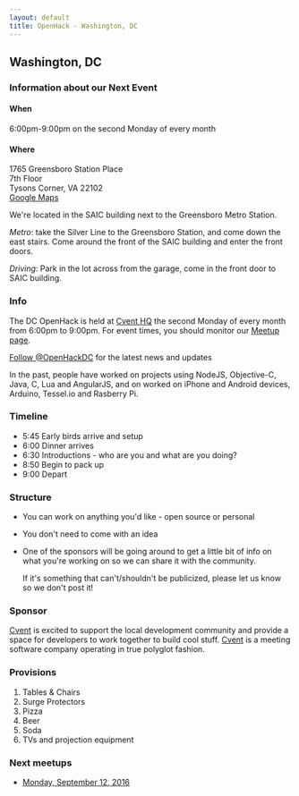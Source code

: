 ```yaml
---
layout: default
title: OpenHack - Washington, DC
---
```


## Washington, DC

### Information about our Next Event

#### When

6:00pm-9:00pm on the second Monday of every month

#### Where

1765 Greensboro Station Place<br />
7th Floor<br />
Tysons Corner, VA 22102<br />
<a href="https://www.google.com/maps?f=q&hl=en&q=1765+Greensboro+Station+Place+7th+Floor,+Tysons+Corner,+VA+22102" target="_blank">Google Maps</a><br />

We're located in the SAIC building next to the Greensboro Metro Station.

*Metro*: take the Silver Line to the Greensboro Station, and come down the east stairs. Come around the front of the SAIC building and enter the front doors.

*Driving*: Park in the lot across from the garage, come in the front door to SAIC building.

### Info

The DC OpenHack is held at [Cvent HQ](http://www.cvent.com) the second Monday of every month from 6:00pm to 9:00pm. For event times, you should monitor our <a href="http://www.meetup.com/OpenHack-DC" target="_blank">Meetup page</a>.

<a href="http://twitter.com/intent/user?screen_name=OpenHackDC" target="_blank">Follow @OpenHackDC</a> for the latest news and updates

In the past, people have worked on projects using NodeJS, Objective-C, Java, C, Lua and AngularJS, and on worked on iPhone and Android devices, Arduino, Tessel.io and Rasberry Pi.

### Timeline

* 5:45 Early birds arrive and setup
* 6:00 Dinner arrives
* 6:30 Introductions - who are you and what are you doing?
* 8:50 Begin to pack up
* 9:00 Depart

### Structure

* You can work on anything you'd like - open source or personal
* You don't need to come with an idea
* One of the sponsors will be going around to get a little bit of info on what you're working on so we can share it with the community.

  If it's something that can't/shouldn't be publicized, please let us know so we don't post it!

### Sponsor

[Cvent](http://www.cvent.com) is excited to support the local development community and provide a space for developers to work together to build cool stuff. [Cvent](http://www.cvent.com) is a meeting software company operating in true polyglot fashion.

### Provisions

1. Tables & Chairs
1. Surge Protectors
1. Pizza
1. Beer
1. Soda
1. TVs and projection equipment

### Next meetups

 * [Monday, September 12, 2016](https://www.meetup.com/OpenHack-DC/events/233059853/)
